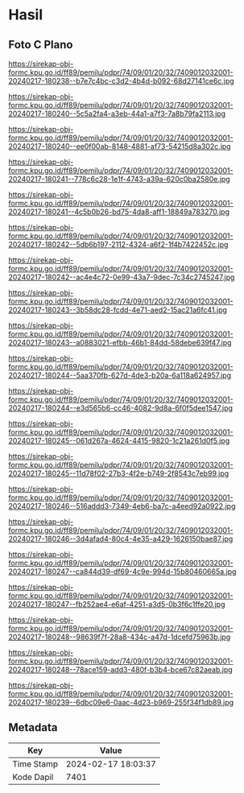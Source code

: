 # Hasil

## Foto C Plano

https://sirekap-obj-formc.kpu.go.id/ff89/pemilu/pdpr/74/09/01/20/32/7409012032001-20240217-180238--b7e7c4bc-c3d2-4b4d-b092-68d27141ce6c.jpg

https://sirekap-obj-formc.kpu.go.id/ff89/pemilu/pdpr/74/09/01/20/32/7409012032001-20240217-180240--5c5a2fa4-a3eb-44a1-a7f3-7a8b79fa2113.jpg

https://sirekap-obj-formc.kpu.go.id/ff89/pemilu/pdpr/74/09/01/20/32/7409012032001-20240217-180240--ee0f00ab-8148-4881-af73-54215d8a302c.jpg

https://sirekap-obj-formc.kpu.go.id/ff89/pemilu/pdpr/74/09/01/20/32/7409012032001-20240217-180241--778c6c28-1e1f-4743-a39a-620c0ba2580e.jpg

https://sirekap-obj-formc.kpu.go.id/ff89/pemilu/pdpr/74/09/01/20/32/7409012032001-20240217-180241--4c5b0b26-bd75-4da8-aff1-18849a783270.jpg

https://sirekap-obj-formc.kpu.go.id/ff89/pemilu/pdpr/74/09/01/20/32/7409012032001-20240217-180242--5db6b197-2112-4324-a6f2-1f4b7422452c.jpg

https://sirekap-obj-formc.kpu.go.id/ff89/pemilu/pdpr/74/09/01/20/32/7409012032001-20240217-180242--ac4e4c72-0e99-43a7-9dec-7c34c2745247.jpg

https://sirekap-obj-formc.kpu.go.id/ff89/pemilu/pdpr/74/09/01/20/32/7409012032001-20240217-180243--3b58dc28-fcdd-4e71-aed2-15ac21a6fc41.jpg

https://sirekap-obj-formc.kpu.go.id/ff89/pemilu/pdpr/74/09/01/20/32/7409012032001-20240217-180243--a0883021-efbb-46b1-84dd-58debe639f47.jpg

https://sirekap-obj-formc.kpu.go.id/ff89/pemilu/pdpr/74/09/01/20/32/7409012032001-20240217-180244--5aa370fb-627d-4de3-b20a-6a118a624957.jpg

https://sirekap-obj-formc.kpu.go.id/ff89/pemilu/pdpr/74/09/01/20/32/7409012032001-20240217-180244--e3d565b6-cc46-4082-9d8a-6f0f5dee1547.jpg

https://sirekap-obj-formc.kpu.go.id/ff89/pemilu/pdpr/74/09/01/20/32/7409012032001-20240217-180245--061d267a-4624-4415-9820-1c21a261d0f5.jpg

https://sirekap-obj-formc.kpu.go.id/ff89/pemilu/pdpr/74/09/01/20/32/7409012032001-20240217-180245--11d78f02-27b3-4f2e-b749-2f8543c7eb99.jpg

https://sirekap-obj-formc.kpu.go.id/ff89/pemilu/pdpr/74/09/01/20/32/7409012032001-20240217-180246--516addd3-7349-4eb6-ba7c-a4eed92a0922.jpg

https://sirekap-obj-formc.kpu.go.id/ff89/pemilu/pdpr/74/09/01/20/32/7409012032001-20240217-180246--3d4afad4-80c4-4e35-a429-1626150bae87.jpg

https://sirekap-obj-formc.kpu.go.id/ff89/pemilu/pdpr/74/09/01/20/32/7409012032001-20240217-180247--ca844d39-df69-4c9e-994d-15b80460665a.jpg

https://sirekap-obj-formc.kpu.go.id/ff89/pemilu/pdpr/74/09/01/20/32/7409012032001-20240217-180247--fb252ae4-e6af-4251-a3d5-0b3f6c1ffe20.jpg

https://sirekap-obj-formc.kpu.go.id/ff89/pemilu/pdpr/74/09/01/20/32/7409012032001-20240217-180248--98639f7f-28a8-434c-a47d-1dcefd75963b.jpg

https://sirekap-obj-formc.kpu.go.id/ff89/pemilu/pdpr/74/09/01/20/32/7409012032001-20240217-180248--78ace159-add3-480f-b3b4-bce67c82aeab.jpg

https://sirekap-obj-formc.kpu.go.id/ff89/pemilu/pdpr/74/09/01/20/32/7409012032001-20240217-180239--6dbc09e6-0aac-4d23-b969-255f34f1db89.jpg


## Metadata

| Key        | Value               |
| ---------- | ------------------- |
| Time Stamp | 2024-02-17 18:03:37 |
| Kode Dapil | 7401                |



